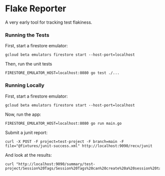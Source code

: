 # Flake Reporter

A very early tool for tracking test flakiness.

### Running the Tests

First, start a firestore emulator:

```
gcloud beta emulators firestore start --host-port=localhost
```

Then, run the unit tests

```
FIRESTORE_EMULATOR_HOST=localhost:8080 go test ./...
```

### Running Locally

First, start a firestore emulator:

```
gcloud beta emulators firestore start --host-port=localhost
```

Now, run the app:

```
FIRESTORE_EMULATOR_HOST=localhost:8080 go run main.go
```

Submit a junit report:

```
curl -X POST -F project=test-project -F branch=main -F file="@fixtures/junit-success.xml" http://localhost:9090/recv/junit
```

And look at the results:

```
curl "http://localhost:9090/summary/test-project/Session%20Tags/Session%20Tags%20can%20create%20a%20session%20tag"
```
